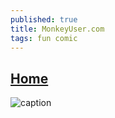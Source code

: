 ```yaml
---
published: true
title: MonkeyUser.com
tags: fun comic
---
```

## [Home](https://www.monkeyuser.com/)
![caption](https://www.monkeyuser.com/assets/images/2019/127-end-of-the-line.png)